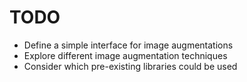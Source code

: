 # TODO
- Define a simple interface for image augmentations
- Explore different image augmentation techniques
- Consider which pre-existing libraries could be used
